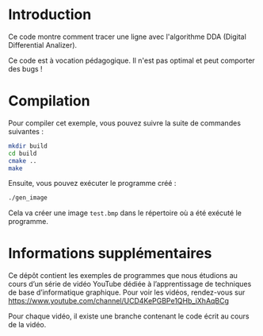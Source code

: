# Introduction

Ce code montre comment tracer une ligne avec l'algorithme DDA (Digital Differential Analizer).

Ce code est à vocation pédagogique. Il n'est pas optimal et peut comporter des bugs !

# Compilation

Pour compiler cet exemple, vous pouvez suivre la suite de commandes suivantes :
```bash
mkdir build
cd build
cmake ..
make
```

Ensuite, vous pouvez exécuter le programme créé :
```bash
./gen_image
```

Cela va créer une image `test.bmp` dans le répertoire où a été exécuté le programme.


# Informations supplémentaires

Ce dépôt contient les exemples de programmes que nous étudions au cours d’un série de vidéo YouTube dédiée à l’apprentissage de techniques de base d’informatique graphique. Pour voir les vidéos, rendez-vous sur https://www.youtube.com/channel/UCD4KePGBPe1QHb_iXhAqBCg

Pour chaque vidéo, il existe une branche contenant le code écrit au cours de la vidéo.
